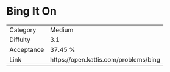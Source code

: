 # Bing It On

<table>
    <tr>
        <td>Category</td>
        <td>Medium</td>
    </tr>
    <tr>
        <td>Diffulty</td>
        <td>3.1</td>
    </tr>
    <tr>
        <td>Acceptance</td>
        <td>37.45 %</td>
    </tr>
    <tr>
        <td>Link</td>
        <td>https://open.kattis.com/problems/bing</td>
    </tr>
</table>